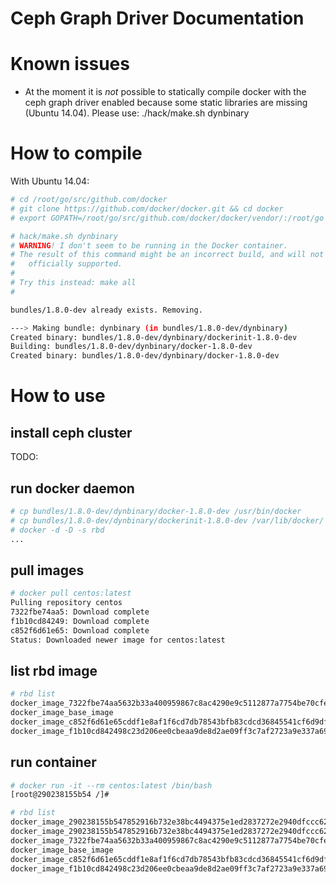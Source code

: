 Ceph Graph Driver Documentation
===============================

# Known issues

 - At the moment it is *not* possible to statically compile docker with
   the ceph graph driver enabled because some static libraries are missing
   (Ubuntu 14.04). Please use: ./hack/make.sh dynbinary

# How to compile

With Ubuntu 14.04:

```bash
# cd /root/go/src/github.com/docker
# git clone https://github.com/docker/docker.git && cd docker
# export GOPATH=/root/go/src/github.com/docker/docker/vendor/:/root/go

# hack/make.sh dynbinary
# WARNING! I don't seem to be running in the Docker container.
# The result of this command might be an incorrect build, and will not be
#   officially supported.
#
# Try this instead: make all
#

bundles/1.8.0-dev already exists. Removing.

---> Making bundle: dynbinary (in bundles/1.8.0-dev/dynbinary)
Created binary: bundles/1.8.0-dev/dynbinary/dockerinit-1.8.0-dev
Building: bundles/1.8.0-dev/dynbinary/docker-1.8.0-dev
Created binary: bundles/1.8.0-dev/dynbinary/docker-1.8.0-dev
```
# How to use

## install ceph cluster
TODO:

## run docker daemon

```bash
# cp bundles/1.8.0-dev/dynbinary/docker-1.8.0-dev /usr/bin/docker
# cp bundles/1.8.0-dev/dynbinary/dockerinit-1.8.0-dev /var/lib/docker/
# docker -d -D -s rbd
...
```
## pull images

```bash
# docker pull centos:latest
Pulling repository centos
7322fbe74aa5: Download complete 
f1b10cd84249: Download complete 
c852f6d61e65: Download complete 
Status: Downloaded newer image for centos:latest
```

## list rbd image

```bash
# rbd list
docker_image_7322fbe74aa5632b33a400959867c8ac4290e9c5112877a7754be70cfe5d66e9
docker_image_base_image
docker_image_c852f6d61e65cddf1e8af1f6cd7db78543bfb83cdcd36845541cf6d9dfef20a0
docker_image_f1b10cd842498c23d206ee0cbeaa9de8d2ae09ff3c7af2723a9e337a6965d639
```
## run container

```bash
# docker run -it --rm centos:latest /bin/bash
[root@290238155b54 /]#
```

```bash
# rbd list
docker_image_290238155b547852916b732e38bc4494375e1ed2837272e2940dfccc62691f6c
docker_image_290238155b547852916b732e38bc4494375e1ed2837272e2940dfccc62691f6c-init
docker_image_7322fbe74aa5632b33a400959867c8ac4290e9c5112877a7754be70cfe5d66e9
docker_image_base_image
docker_image_c852f6d61e65cddf1e8af1f6cd7db78543bfb83cdcd36845541cf6d9dfef20a0
docker_image_f1b10cd842498c23d206ee0cbeaa9de8d2ae09ff3c7af2723a9e337a6965d639
```
